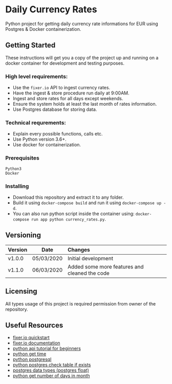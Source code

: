 # Daily Currency Rates

Python project for getting daily currency rate informations for EUR using Postgres & Docker containerization.


## Getting Started

These instructions will get you a copy of the project up and running on a docker container for development and testing purposes.


### High level requirements:

* Use the ``fixer.io`` API to ingest currency rates.
* Have the ingest & store procedure run daily at 9:00AM.
* Ingest and store rates for all days except weekends.
* Ensure the system holds at least the last month of rates information.
* Use Postgres database for storing data.


### Technical requrements:

* Explain every possible functions, calls etc.
* Use Python version 3.6+.
* Use docker for containerization.


### Prerequisites

```
Python3
Docker
```

### Installing

* Download this repository and extract it to any folder.
* Build it using ``docker-compose build`` and run it using ``docker-compose up -d``.
* You can also run python script inside the container using: ``docker-compose run app python currency_rates.py``.


## Versioning

| Version       | Date            | Changes                                       |
| ------------- |:---------------:|:--------------------------------------------- |
| v1.0.0        | 05/03/2020      | Initial development                           |
| v1.1.0        | 06/03/2020      | Added some more features and cleaned the code |


## Licensing

All types usage of this project is required permission from owner of the repository.


## Useful Resources

* [fixer.io quickstart](https://fixer.io/quickstart)
* [fixer.io documentation](https://fixer.io/documentation)
* [python api tutorial for beginners](https://www.dataquest.io/blog/python-api-tutorial/)
* [python get time](ttps://tecadmin.net/get-current-date-time-python/)
* [python postgresql](https://stackabuse.com/working-with-postgresql-in-python/)
* [python postgres check table if exists](https://stackoverflow.com/questions/1874113/checking-if-a-postgresql-table-exists-under-python-and-probably-psycopg2)
* [postgres data types (postgres float)](https://www.postgresqltutorial.com/postgresql-data-types/)
* [python get number of days in month](https://stackoverflow.com/questions/4938429/how-do-we-determine-the-number-of-days-for-a-given-month-in-python)